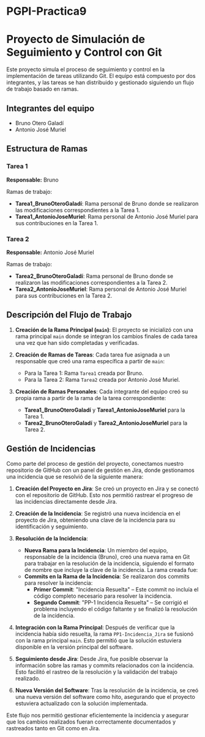 # PGPI-Practica9

# Proyecto de Simulación de Seguimiento y Control con Git

Este proyecto simula el proceso de seguimiento y control en la implementación de tareas utilizando Git. El equipo está compuesto por dos integrantes, y las tareas se han distribuido y gestionado siguiendo un flujo de trabajo basado en ramas.

## Integrantes del equipo
- Bruno Otero Galadí
- Antonio José Muriel

## Estructura de Ramas

### Tarea 1
**Responsable:** Bruno

Ramas de trabajo:
- **Tarea1_BrunoOteroGaladí**: Rama personal de Bruno donde se realizaron las modificaciones correspondientes a la Tarea 1.
- **Tarea1_AntonioJoseMuriel**: Rama personal de Antonio José Muriel para sus contribuciones en la Tarea 1.

### Tarea 2
**Responsable:** Antonio José Muriel

Ramas de trabajo:
- **Tarea2_BrunoOteroGaladí**: Rama personal de Bruno donde se realizaron las modificaciones correspondientes a la Tarea 2.
- **Tarea2_AntonioJoseMuriel**: Rama personal de Antonio José Muriel para sus contribuciones en la Tarea 2.

## Descripción del Flujo de Trabajo

1. **Creación de la Rama Principal (`main`)**: El proyecto se inicializó con una rama principal `main` donde se integran los cambios finales de cada tarea una vez que han sido completadas y verificadas.

2. **Creación de Ramas de Tareas**: Cada tarea fue asignada a un responsable que creó una rama específica a partir de `main`:
   - Para la Tarea 1: Rama `Tarea1` creada por Bruno.
   - Para la Tarea 2: Rama `Tarea2` creada por Antonio José Muriel.

3. **Creación de Ramas Personales**: Cada integrante del equipo creó su propia rama a partir de la rama de la tarea correspondiente:
   - **Tarea1_BrunoOteroGaladí** y **Tarea1_AntonioJoseMuriel** para la Tarea 1.
   - **Tarea2_BrunoOteroGaladí** y **Tarea2_AntonioJoseMuriel** para la Tarea 2.

## Gestión de Incidencias

Como parte del proceso de gestión del proyecto, conectamos nuestro repositorio de GitHub con un panel de gestión en Jira, donde gestionamos una incidencia que se resolvió de la siguiente manera:

1. **Creación del Proyecto en Jira**: Se creó un proyecto en Jira y se conectó con el repositorio de GitHub. Esto nos permitió rastrear el progreso de las incidencias directamente desde Jira.

2. **Creación de la Incidencia**: Se registró una nueva incidencia en el proyecto de Jira, obteniendo una clave de la incidencia para su identificación y seguimiento.

3. **Resolución de la Incidencia**:
   - **Nueva Rama para la Incidencia**: Un miembro del equipo, responsable de la incidencia (Bruno), creó una nueva rama en Git para trabajar en la resolución de la incidencia, siguiendo el formato de nombre que incluye la clave de la incidencia. La rama creada fue:
   - **Commits en la Rama de la Incidencia**: Se realizaron dos commits para resolver la incidencia:
     - **Primer Commit**: "Incidencia Resuelta" – Este commit no incluía el código completo necesario para resolver la incidencia.
     - **Segundo Commit**: "PP-1 Incidencia Resuelta" – Se corrigió el problema incluyendo el código faltante y se finalizó la resolución de la incidencia.

4. **Integración con la Rama Principal**: Después de verificar que la incidencia había sido resuelta, la rama `PP1-Incidencia_Jira` se fusionó con la rama principal `main`. Esto permitió que la solución estuviera disponible en la versión principal del software.

5. **Seguimiento desde Jira**: Desde Jira, fue posible observar la información sobre las ramas y commits relacionados con la incidencia. Esto facilitó el rastreo de la resolución y la validación del trabajo realizado.

6. **Nueva Versión del Software**: Tras la resolución de la incidencia, se creó una nueva versión del software como hito, asegurando que el proyecto estuviera actualizado con la solución implementada.

Este flujo nos permitió gestionar eficientemente la incidencia y asegurar que los cambios realizados fueran correctamente documentados y rastreados tanto en Git como en Jira.
